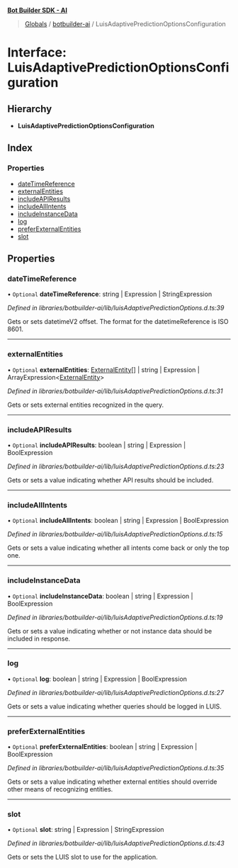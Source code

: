 **[Bot Builder SDK - AI](../README.md)**

> [Globals](undefined) / [botbuilder-ai](../README.md) / LuisAdaptivePredictionOptionsConfiguration

# Interface: LuisAdaptivePredictionOptionsConfiguration

## Hierarchy

* **LuisAdaptivePredictionOptionsConfiguration**

## Index

### Properties

* [dateTimeReference](botbuilder_ai.luisadaptivepredictionoptionsconfiguration.md#datetimereference)
* [externalEntities](botbuilder_ai.luisadaptivepredictionoptionsconfiguration.md#externalentities)
* [includeAPIResults](botbuilder_ai.luisadaptivepredictionoptionsconfiguration.md#includeapiresults)
* [includeAllIntents](botbuilder_ai.luisadaptivepredictionoptionsconfiguration.md#includeallintents)
* [includeInstanceData](botbuilder_ai.luisadaptivepredictionoptionsconfiguration.md#includeinstancedata)
* [log](botbuilder_ai.luisadaptivepredictionoptionsconfiguration.md#log)
* [preferExternalEntities](botbuilder_ai.luisadaptivepredictionoptionsconfiguration.md#preferexternalentities)
* [slot](botbuilder_ai.luisadaptivepredictionoptionsconfiguration.md#slot)

## Properties

### dateTimeReference

• `Optional` **dateTimeReference**: string \| Expression \| StringExpression

*Defined in libraries/botbuilder-ai/lib/luisAdaptivePredictionOptions.d.ts:39*

Gets or sets datetimeV2 offset. The format for the datetimeReference is ISO 8601.

___

### externalEntities

• `Optional` **externalEntities**: [ExternalEntity](botbuilder_ai.externalentity.md)[] \| string \| Expression \| ArrayExpression\<[ExternalEntity](botbuilder_ai.externalentity.md)>

*Defined in libraries/botbuilder-ai/lib/luisAdaptivePredictionOptions.d.ts:31*

Gets or sets external entities recognized in the query.

___

### includeAPIResults

• `Optional` **includeAPIResults**: boolean \| string \| Expression \| BoolExpression

*Defined in libraries/botbuilder-ai/lib/luisAdaptivePredictionOptions.d.ts:23*

Gets or sets a value indicating whether API results should be included.

___

### includeAllIntents

• `Optional` **includeAllIntents**: boolean \| string \| Expression \| BoolExpression

*Defined in libraries/botbuilder-ai/lib/luisAdaptivePredictionOptions.d.ts:15*

Gets or sets a value indicating whether all intents come back or only the top one.

___

### includeInstanceData

• `Optional` **includeInstanceData**: boolean \| string \| Expression \| BoolExpression

*Defined in libraries/botbuilder-ai/lib/luisAdaptivePredictionOptions.d.ts:19*

Gets or sets a value indicating whether or not instance data should be included in response.

___

### log

• `Optional` **log**: boolean \| string \| Expression \| BoolExpression

*Defined in libraries/botbuilder-ai/lib/luisAdaptivePredictionOptions.d.ts:27*

Gets or sets a value indicating whether queries should be logged in LUIS.

___

### preferExternalEntities

• `Optional` **preferExternalEntities**: boolean \| string \| Expression \| BoolExpression

*Defined in libraries/botbuilder-ai/lib/luisAdaptivePredictionOptions.d.ts:35*

Gets or sets a value indicating whether external entities should override other means of recognizing entities.

___

### slot

• `Optional` **slot**: string \| Expression \| StringExpression

*Defined in libraries/botbuilder-ai/lib/luisAdaptivePredictionOptions.d.ts:43*

Gets or sets the LUIS slot to use for the application.
